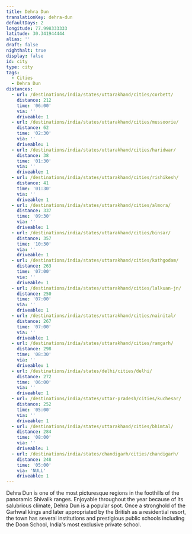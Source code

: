 ```yaml
---
title: Dehra Dun
translationKey: dehra-dun
defaultDays: 2
longitude: 77.998333333
latitude: 30.341944444
alias: ''
draft: false
nighthalt: true
display: false
id: city
type: city
tags:
  - Cities
  - Dehra Dun
distances:
  - url: /destinations/india/states/uttarakhand/cities/corbett/
    distance: 212
    time: '06:00'
    via: ''
    driveable: 1
  - url: /destinations/india/states/uttarakhand/cities/mussoorie/
    distance: 62
    time: '02:30'
    via: ''
    driveable: 1
  - url: /destinations/india/states/uttarakhand/cities/haridwar/
    distance: 38
    time: '01:30'
    via: ''
    driveable: 1
  - url: /destinations/india/states/uttarakhand/cities/rishikesh/
    distance: 41
    time: '01:30'
    via: ''
    driveable: 1
  - url: /destinations/india/states/uttarakhand/cities/almora/
    distance: 337
    time: '09:30'
    via: ''
    driveable: 1
  - url: /destinations/india/states/uttarakhand/cities/binsar/
    distance: 357
    time: '10:30'
    via: ''
    driveable: 1
  - url: /destinations/india/states/uttarakhand/cities/kathgodam/
    distance: 263
    time: '07:00'
    via: ''
    driveable: 1
  - url: /destinations/india/states/uttarakhand/cities/lalkuan-jn/
    distance: 250
    time: '07:00'
    via: ''
    driveable: 1
  - url: /destinations/india/states/uttarakhand/cities/nainital/
    distance: 267
    time: '07:00'
    via: ''
    driveable: 1
  - url: /destinations/india/states/uttarakhand/cities/ramgarh/
    distance: 298
    time: '08:30'
    via: ''
    driveable: 1
  - url: /destinations/india/states/delhi/cities/delhi/
    distance: 272
    time: '06:00'
    via: ''
    driveable: 1
  - url: /destinations/india/states/uttar-pradesh/cities/kuchesar/
    distance: 252
    time: '05:00'
    via: ''
    driveable: 1
  - url: /destinations/india/states/uttarakhand/cities/bhimtal/
    distance: 284
    time: '08:00'
    via: ''
    driveable: 1
  - url: /destinations/india/states/chandigarh/cities/chandigarh/
    distance: 248
    time: '05:00'
    via: 'NULL'
    driveable: 1
---
```



































































































Dehra Dun is one of the most picturesque regions in the foothills of the panoramic Shivalik ranges. Enjoyable throughout the year because of its salubrious climate, Dehra Dun is a popular spot. Once a stronghold of the Garhwal kings and later appropriated by the British as a residential resort, the town has several institutions and prestigious public schools including the Doon School, India's most exclusive private school.